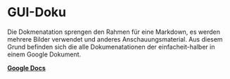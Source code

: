 # GUI-Doku

Die Dokmenatation sprengen den Rahmen für eine Markdown, es werden mehrere Bilder verwendet und anderes Anschauungsmaterial.
Aus diesem Grund befinden sich die alle Dokumenatationen der einfacheit-halber in einem Google Dokument.

**[Google Docs](https://docs.google.com/document/d/1cw-v-YGeTcAKWmvS_XI-Pzev7BLqxlVeBSGfPffx408/edit?tab=t.0#heading=h.vyzxfk53efur)**
